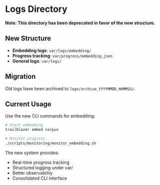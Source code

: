 # Logs Directory

**Note: This directory has been deprecated in favor of the new structure.**

## New Structure

- **Embedding logs**: `var/logs/embedding/`
- **Progress tracking**: `var/progress/embedding.json`
- **General logs**: `var/logs/`

## Migration

Old logs have been archived to `logs/archive_YYYYMMDD_HHMMSS/`.

## Current Usage

Use the new CLI commands for embedding:

```bash
# Start embedding
trailblazer embed corpus

# Monitor progress
./scripts/monitoring/monitor_embedding.sh
```

The new system provides:

- Real-time progress tracking
- Structured logging under var/
- Better observability
- Consolidated CLI interface
